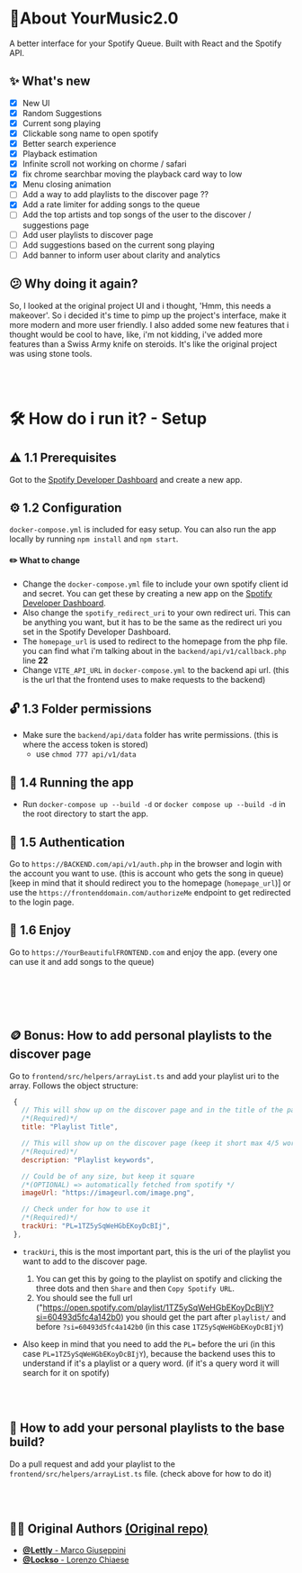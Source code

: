 
# 📃About **YourMusic2.0**
A better interface for your Spotify Queue. Built with React and the Spotify API.

##  ✨ What's new 
- [x] New UI
- [X] Random Suggestions
- [X] Current song playing
- [X] Clickable song name to open spotify
- [X] Better search experience
- [X] Playback estimation
- [x] Infinite scroll not working on chorme / safari
- [X] fix chrome searchbar moving the playback card way to low 
- [X] Menu closing animation
- [ ] Add a way to add playlists to the discover page ??
- [x] Add a rate limiter for adding songs to the queue
- [ ] Add the top artists and top songs of the user to the discover / suggestions page
- [ ] Add user playlists to discover page
- [ ] Add suggestions based on the current song playing
- [ ] Add banner to inform user about clarity and analytics

## 😕 Why doing it again?
So, I looked at the original project UI and i thought, 'Hmm, this needs a makeover'. So i decided it's time to pimp up the project's interface, make it more modern and more user friendly. I also added some new features that i thought would be cool to have, like, i'm not kidding, i've added more features than a Swiss Army knife on steroids. It's like the original project was using stone tools.

<br/><br/>

# 🛠️ How do i run it? - Setup
## ⚠️ 1.1 Prerequisites
Got to the [Spotify Developer Dashboard](https://developer.spotify.com/dashboard/applications) and create a new app.

## ⚙️ 1.2 Configuration
`docker-compose.yml` is included for easy setup. You can also run the app locally by running `npm install` and `npm start`.

#### ✏️ What to change
- Change the `docker-compose.yml` file to include your own spotify client id and secret. You can get these by creating a new app on the [Spotify Developer Dashboard](https://developer.spotify.com/dashboard/applications).
- Also change the `spotify_redirect_uri` to your own redirect uri. This can be anything you want, but it has to be the same as the redirect uri you set in the Spotify Developer Dashboard.
- The `homepage_url` is used to redirect to the homepage from the php file.
you can find what i'm talking about in the `backend/api/v1/callback.php` line **22**
- Change `VITE_API_URL` in `docker-compose.yml` to the backend api url. (this is the url that the frontend uses to make requests to the backend)

## 🔓 1.3 Folder permissions
- Make sure the `backend/api/data` folder has write permissions. (this is where the access token is stored)
  - use `chmod 777 api/v1/data` 
  

## 🛫 1.4 Running the app
- Run `docker-compose up --build -d` or ``docker compose up --build -d`` in the root directory to start the app.   

## 👮 1.5 Authentication
Go to `https://BACKEND.com/api/v1/auth.php` in the browser and login with the account you want to use. (this is account who gets the song in queue) [keep in mind that it should redirect you to the homepage (`homepage_url`)]
or use the `https://frontenddomain.com/authorizeMe` endpoint to get redirected to the login page. 

## 🎉 1.6 Enjoy
Go to `https://YourBeautifulFRONTEND.com` and enjoy the app. (every one can use it and add songs to the queue)   

<br/>

<br/><br/>

## 🪙 Bonus: How to add personal playlists to the discover page   
Go to `frontend/src/helpers/arrayList.ts` and add your playlist uri to the array. Follows the object structure:
 ```javascript
  {
    // This will show up on the discover page and in the title of the page
    /*(Required)*/ 
    title: "Playlist Title", 

    // This will show up on the discover page (keep it short max 4/5 words)
    /*(Required)*/
    description: "Playlist keywords", 

    // Could be of any size, but keep it square 
    /*(OPTIONAL) => automatically fetched from spotify */
    imageUrl: "https://imageurl.com/image.png", 

    // Check under for how to use it
    /*(Required)*/
    trackUri: "PL=1TZ5ySqWeHGbEKoyDcBIj", 
  },
  ```   
  - `trackUri`, this is the most important part, this is the uri of the playlist you want to add to the discover page. 
     1. You can get this by going to the playlist on spotify and clicking the three dots and then `Share` and then `Copy Spotify URL`. 
     2. You should see the full url ("https://open.spotify.com/playlist/1TZ5ySqWeHGbEKoyDcBIjY?si=60493d5fc4a142b0)
    you should get the part after `playlist/` and before `?si=60493d5fc4a142b0` (in this case `1TZ5ySqWeHGbEKoyDcBIjY`)




  - Also keep in mind that you need to add the `PL=` before the uri (in this case `PL=1TZ5ySqWeHGbEKoyDcBIjY`), because the backend uses this to understand if it's a playlist or a query word. (if it's a query word it will search for it on spotify)


<br/><br/>


## 🎷 How to add your personal playlists to the base build?
Do a pull request and add your playlist to the `frontend/src/helpers/arrayList.ts` file. (check above for how to do it)

<br/><br/>

## 🧑‍🔬 Original Authors [(Original repo)](https://github.com/Lettly/YourMusic)
- [ **@Lettly** - Marco Giuseppini ](https://github.com/Lettly)
- [**@Lockso** - Lorenzo Chiaese](https://github.com/Lockso)


 
